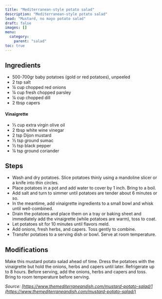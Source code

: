 ```yaml
---
title: "Mediterranean-style potato salad"
description: "Mediterranean-style potato salad"
lead: "Mustard, no mayo potato salad"
draft: false
images: []
menu:
  category:
    parent: "salad"
toc: true
---
```


## Ingredients

- 500-700gr baby potatoes (gold or red potatoes), unpeeled
- 2 tsp salt
- ¼ cup chopped red onions
- ¼ cup fresh chopped parsley
- ¼ cup chopped dill
- 2 tbsp capers

#### Vinaigrette

- ⅓ cup extra virgin olive oil
- 2 tbsp white wine vinegar
- 2 tsp Dijon mustard
- ½ tsp ground sumac
- ½ tsp black pepper
- ¼ tsp ground coriander

## Steps

- Wash and dry potatoes. Slice potatoes thinly using a mandoline slicer or a knife into thin circles.
- Place potatoes in a pot and add water to cover by 1 inch. Bring to a boil.
- Add salt and turn to simmer until potatoes are tender about 6 minutes or so.
- In the meantime, add vinaigrette ingredients to a small bowl and whisk until well-combined.
- Drain the potatoes and place them on a tray or baking sheet and immediately add the vinaigrette (while potatoes are warm), toss to coat.
- Let potatoes sit for 10 minutes until flavors meld.
- Add onions, fresh herbs, and capers. Toss gently to combine.
- Transfer potatoes to a serving dish or bowl. Serve at room temperature.

## Modifications

Make this mustard potato salad ahead of time. Dress the potatoes with the vinaigrette but hold the onions, herbs and capers until later. Refrigerate up to 8 hours. Before serving, add the onions, herbs and capers and toss.
Bring to room temperature before serving.

*Source: [https://www.themediterraneandish.com/mustard-potato-salad/](https://www.themediterraneandish.com/mustard-potato-salad/)*
